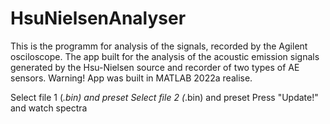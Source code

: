 # HsuNielsenAnalyser
This is the programm for analysis of the signals, recorded by the Agilent osciloscope.
The app built for the analysis of the acoustic emission signals generated by the Hsu-Nielsen source and recorder of two types of AE sensors.
 Warning! App was built in MATLAB 2022a realise.

Select file 1 (*.bin) and preset
Select file 2 (*.bin) and preset
Press "Update!" and watch spectra
